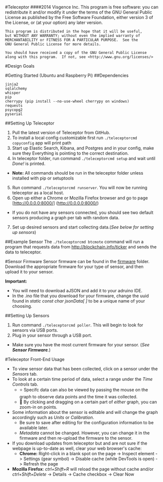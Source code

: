 #Teleceptor
####2014 Visgence Inc.
    This program is free software: you can redistribute it and/or modify
    it under the terms of the GNU General Public License as published by
    the Free Software Foundation, either version 3 of the License, or
    (at your option) any later version.

    This program is distributed in the hope that it will be useful,
    but WITHOUT ANY WARRANTY; without even the implied warranty of
    MERCHANTABILITY or FITNESS FOR A PARTICULAR PURPOSE.  See the
    GNU General Public License for more details.

    You should have received a copy of the GNU General Public License
    along with this program.  If not, see <http://www.gnu.org/licenses/>

#Design Goals


#Getting Started (Ubuntu and Raspberry Pi)
##Dependencies
```
jinja2
sqlalchemy
whisper
pip
cherrypy (pip install --no-use-wheel cherrypy on windows)
requests
psycopg2
pyserial
```
##Setting Up Teleceptor
1. Pull the latest version of Teleceptor from GitHub.
2. To install a local config customizable first run ```./teleceptorcmd copyconfig``` app will print path
3. Start up Elastic Search, Kibana, and Postgres and in your config, make sure they Everything is pointing to the correct destination.
4. In teleceptor folder, run command ```./teleceptorcmd setup``` and wait until _Done!_ is printed.
  * **Note:** All commands should be run in the teleceptor folder unless installed with pip or setuptools
5. Run command ```./teleceptorcmd runserver```. You will now be running teleceptor as a local host.
6. Open up either a Chrome or Mozilla Firefox browser and go to page [http://0.0.0.0:8000/] (http://0.0.0.0:8000/)
  * If you do not have any sensors connected, you should see two default sensors producing a graph per tab with random data.
7. Set up desired sensors and start collecting data.(_See below for setting up sensors_)

##Example Sensor
The ```./teleceptorcmd btcmote``` command will run a program that requests data from http://blockchain.info/ticker and sends the data to teleceptor.


#Sensor Firmware
Sensor firmware can be found in the [firmware](https://github.com/visgence/teleceptor/tree/master/firmware) folder. Download the appropriate firmware for your type of sensor, and then upload it to your sensor.

**Important:**
* You will need to download aJSON and add it to your adruino IDE.
* In the .ino file that you download for your firmware, change the uuid found in _static const char jsonData[ ]_ to be a unique name of your choosing.

##Setting Up Sensors
1. Run command ```./teleceptorcmd poller```. This will begin to look for sensors via USB ports.
2. Plug in your sensor through a USB port.
  * Make sure you have the most current firmware for your sensor. (_See **Sensor Firmware**._)

#Teleceptor Front-End Usage
* To view sensor data that has been collected, click on a sensor under the _Sensors_ tab.
* To look at a certain time period of data, select a range under the _Time Controls_ tab.
  * :star: Specifc data can also be viewed by passing the mouse on the graph to observe data points and the time it was collected.
  * :star2: By clicking and dragging on a certain part of _either_ graph, you can zoom-in on points.
* Some information about the sensor is editable and will change the graph accordingly such as _Units_ or _Calibration_.
  * Be sure to save after editing for the configuration information to be available later.
  * _Metadata_ cannot be changed. However, you can change it in the firmware and then re-upload the firmware to the sensor.
* If you download updates from teleceptor but and are not sure if the webpage is up-to-date as well, clear your web browser's cache:
  * **Chrome:** Right-click in a blank spot on the page -> Inspect element -> Settings (gear symbol) -> Disable cache (while DevTools is open) -> Refresh the page
 * **Mozilla Firefox**: _ctrl+Shift+R_ will reload the page without cache and/or _ctrl+Shift+Delete_ -> Details -> Cache checkbox -> Clear Now


